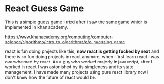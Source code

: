 # React Guess Game

This is a simple guess game I tried after I saw the same game which is implemented in khan academy.

https://www.khanacademy.org/computing/computer-science/algorithms/intro-to-algorithms/a/a-guessing-game

react is fun doing projects like this, **now react is getting fucked by next** and there is no fun doing projects in react anymore, when i first learn react i was overwhelmed by react. As a guy who worked majorly in javascript, after I worked in react I was astonished by its simpleness and its state management. I have made many projects using pure react library now i don't know how the future of react would be.
